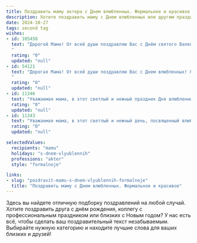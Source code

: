 ```yaml
---
title: Поздравить маму актера с Днем влюбленных. Формальное и красивое
description: Хотите поздравить маму с Днем влюбленных или другим праздником? Наш ИИ создаст незабываемое поздравление, а вы обязательно выделитесь среди других.  
date: 2024-10-27
tags: second tag
wishes:
- id: 105458
  text: "Дорогой Мама! От всей души поздравляю Вас с Днём святого Валентина! Желаю Вам в этот прекрасный день, полный любви и романтики,  радости, душевного тепла и исполнения всех Ваших желаний. Пусть Ваша жизнь, подобно блестящей театральной постановке, будет наполнена яркими эмоциями, незабываемыми моментами и  искренним счастьем.  С любовью и уважением!
  "
  rating: "0"
  updated: "null"
- id: 54121
  text: "Дорогая Мама! От всей души поздравляю Вас с Днем влюбленных! Желаю Вам всегда оставаться  на сцене жизни яркой и неповторимой актрисой, чье сердце бьется в такт любви и вдохновения. Пусть каждый день приносит Вам новые роли, полные страсти и нежности, а зрители -  аплодисменты и признание. С любовью, Ваш (Ваша) ...
  "
  rating: "0"
  updated: "null"
- id: 11346
  text: "Уважаемая мама, в этот светлый и нежный праздник Дня влюбленных, я хочу выразить Вам самые искренние поздравления. Пусть каждый день Вашей жизни будет наполнен любовью, радостью и творческими вдохновениями. Как актер, Вы дарите нам чудеса на сцене, и я благодарна за все тепло и свет, которые Вы вкладываете в свои роли. Пусть любовь, которую Вы так щедро дарите миру, вернется к Вам в многократном размере. С любовью и уважением."
  rating: "0"
  updated: "null"
- id: 11343
  text: "Уважаемая мама, в этот светлый и нежный день, посвященный влюбленным, я хочу выразить глубочайшую признательность за вашу бесконечную любовь и поддержку. Как актер, вы наполняете мир красотой и эмоциями, и я благодарен за каждый момент, проведенный вместе. Пусть каждый день будет таким же волшебным, как и сегодня, и пусть ваш дом всегда будет полон тепла и счастья. С Днем влюбленных!"
  rating: "0"
  updated: "null"

selectedValues:
  recipients: "mamu"
  holidays: "s-dnem-vlyublennih"
  professions: "akter"
  style: "formalnoje"

links:
- slug: "pozdravit-mamu-s-dnem-vlyublennih-formalnoje"
  title: "Поздравить маму с Днем влюбленных. Формальное и красивое"
---
```


Здесь вы найдете отличную подборку поздравлений на любой случай.
Хотите поздравить друга с днём рождения, коллегу с профессиональным праздником или близких с Новым годом? У нас есть всё, чтобы сделать ваш поздравительный текст незабываемым. Выбирайте нужную категорию и находите лучшие слова для ваших близких и друзей!
